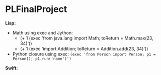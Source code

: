 # PLFinalProject

**Lisp:**

* Math using exec and Jython:
  * (+ 1 (exec 'from java.lang import Math; toReturn = Math.max(23, 34)'))
  * (+ 1 (exec 'import Addition; toReturn = Addition.add(23, 34)'))
* Python closure using exec: `(exec 'from Person import Person; p1 = Person(); p1.run('name')')`



**Swift:**





